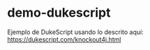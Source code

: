 # demo-dukescript
Ejemplo de DukeScript usando lo descrito aquí: https://dukescript.com/knockout4j.html
